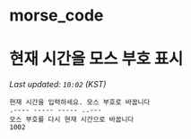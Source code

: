# morse_code
# 현재 시간을 모스 부호 표시
<!-- MORSE_TIME_START -->
_Last updated: `10:02` (KST)_

```
현재 시간을 입력하세요. 모스 부호로 바꿉니다
.---- ----- ----- ..---
모스 부호를 다시 현재 시간으로 바꿉니다
1002
```
<!-- MORSE_TIME_END -->
